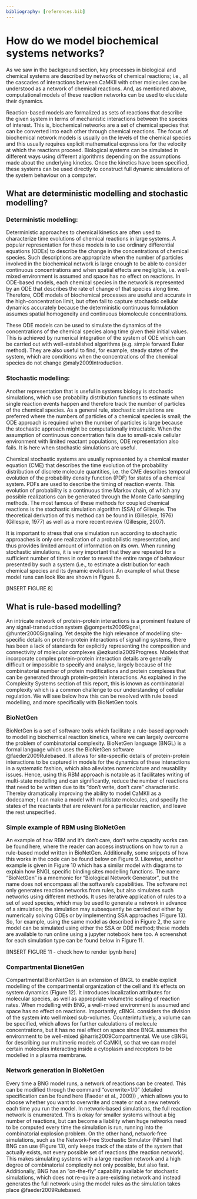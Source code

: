 ```yaml
---
bibliography: [references.bib]
---
```


# How do we model biochemical systems networks?
As we saw in the background section, key processes in biological and chemical systems are described by networks of chemical reactions; i.e., all the cascades of interactions between CaMKII with other molecules can be understood as a network of chemical reactions. And, as mentioned above, computational models of these reaction networks can be used to elucidate their dynamics. 

Reaction-based models are formalized as sets of reactions that describe the given system in terms of mechanistic interactions between the species of interest. This is, biochemical networks are a set of chemical species that can be converted into each other through chemical reactions. The focus of biochemical network models is usually on the levels of the chemical species and this usually requires explicit mathematical expressions for the velocity at which the reactions proceed. Biological systems can be simulated in different ways using different algorithms depending on the assumptions made about the underlying kinetics. Once the kinetics have been specified, these systems can be used directly to construct full dynamic simulations of the system behaviour on a computer.

##  What are deterministic modelling and stochastic modelling?

### **Deterministic modelling:**
Deterministic approaches to chemical kinetics are often used to characterize time evolutions of chemical reactions in large systems. A popular representation for these models is to use ordinary differential equations (ODEs) to describe the change in the concentrations of chemical species. Such descriptions are appropriate when the number of particles involved in the biochemical network is large enough to be able to consider continuous concentrations and when spatial effects are negligible, i.e. well-mixed environment is assumed and space has no effect on reactions. In ODE-based models, each chemical species in the network is represented by an ODE that describes the rate of change of that species along time. Therefore, ODE models of biochemical processes are useful and accurate in the high-concentration limit, but often fail to capture stochastic cellular dynamics accurately because the deterministic continuous formulation assumes spatial homogeneity and continuous biomolecule concentrations.

These ODE models can be used to simulate the dynamics of the concentrations of the chemical species along time given their initial values. This is achieved by numerical integration of the system of ODE which can be carried out with well-established algorithms (e.g. simple forward Euler method). They are also useful to find, for example, steady states of the system, which are conditions when the concentrations of the chemical species do not change @maly2009Introduction.

### **Stochastic modelling:**
Another representation that is useful in systems biology is stochastic simulations, which use probability distribution functions to estimate when single reaction events happen and therefore track the number of particles of the chemical species. As a general rule, stochastic simulations are preferred where the numbers of particles of a chemical species is small; the ODE approach is required when the number of particles is large because the stochastic approach might be computationally intractable. When the assumption of continuous concentration fails due to small-scale cellular environment with limited reactant populations, ODE representation also fails. It is here when stochastic simulations are useful. 

[//]: <> (This section about CMEs might delete, not done these references on purpose as need to revisit/reread) 

Chemical stochastic systems are usually represented by a chemical master equation (CME) that describes the time evolution of the probability distribution of discrete molecule quantities, i.e. the CME describes temporal evolution of the probability density function (PDF) for states of a chemical system. PDFs are used to describe the timing of reaction events. This evolution of probability is a continuous time Markov chain, of which any possible realizations can be generated through the Monte Carlo sampling methods. The most famous of these methods for coupled chemical reactions is the stochastic simulation algorithm (SSA) of Gillespie. The theoretical derivation of this method can be found in (Gillespie, 1976)(Gillespie, 1977) as well as a more recent review (Gillespie, 2007).

It is important to stress that one simulation run according to stochastic approaches is only one realization of a probabilistic representation, and thus provides limited amount of information on its own. When running stochastic simulations, it is very important that they are repeated for a sufficient number of times in order to reveal the entire range of behaviour presented by such a system (i.e., to estimate a distribution for each chemical species and its dynamic evolution). An example of what these model runs can look like are shown in Figure 8.

[INSERT FIGURE 8]

## What is rule-based modelling?

An intricate network of protein–protein interactions is a prominent feature of any signal-transduction system @gomperts2009Signal, @hunter2000Signaling. Yet despite the high relevance of modelling site-specific details on protein-protein interactions of signalling systems, there has been a lack of standards for explicitly representing the composition and connectivity of molecular complexes @ezkurdia2009Progress. Models that incorporate complex protein-protein interaction details are generally difficult or impossible to specify and analyse, largely because of the combinatorial number of protein modifications and protein complexes that can be generated through protein–protein interactions. As explained in the Complexity Systems section of this report, this is known as combinatorial complexity which is a common challenge to our understanding of cellular regulation. We will see below how this can be resolved with rule based modelling, and more specifically with BioNetGen tools.

### BioNetGen 

BioNetGen is a set of software tools which facilitate a rule-based approach to modelling biochemical reaction kinetics, where we can largely overcome the problem of combinatorial complexity. BioNetGen language (BNGL) is a formal language which uses the BioNetGen software @faeder2009Rulebased. It allows for site-specific details of protein-protein interactions to be captured in models for the dynamics of these interactions in a systematic fashion, which also alleviates nomenclature and reusability issues. Hence, using this RBM approach is notable as it facilitates writing of multi-state modelling and can significantly, reduce the number of reactions that need to be written due to its “don’t write, don’t care” characteristic. Thereby dramatically improving the ability to model CaMKII as a dodecamer; I can make a model with multistate molecules, and specify the states of the reactants that are relevant for a particular reaction, and leave the rest unspecified. 

### Simple example of RBM using BioNetGen

An example of how RBM and it’s don’t care, don’t write capacity works can be found here, where the reader can access instructions on how to run a rule-based model written in BioNetGen. Additionally, some snippets of how this works in the code can be found below on Figure 9. Likewise, another example is given in Figure 10 which has a similar model with diagrams to explain how BNGL specific binding sites modelling functions. The name “BioNetGen” is a mnemonic for “Biological Network Generator”, but the name does not encompass all the software’s capabilities. The software not only generates reaction networks from rules, but also simulates such networks using different methods. It uses iterative application of rules to a set of seed species, which may be used to generate a network in advance of a simulation; the simulation may subsequently be carried out either by numerically solving ODEs or by implementing SSA approaches (Figure 13). So, for example, using the same model as described in Figure 2, the same model can be simulated using either the SSA or ODE method; these models are available to run online using a jupyter notebook here too. A screenshot for each simulation type can be found below in Figure 11.

[INSERT FIGURE 11 - check how to render ipynb here]


### Compartmental BionetGen

Compartmental BionNetGen is an extension of BNGL to enable explicit modelling of the compartmental organization of the cell and it’s effects on system dynamics (Figure 12). It introduces localization attributes for molecular species, as well as appropriate volumetric scaling of reaction rates. When modelling with BNG, a well-mixed environment is assumed and space has no effect on reactions. Importantly, cBNGL considers the division of the system into well mixed sub-volumes. Counterintuitively, a volume can be specified, which allows for further calculations of molecule concentrations, but it has no real effect on space since BNGL assumes the environment to be well-mixed @harris2009Compartmental. We use cBNGL for describing our multimeric models of CaMKII, so that we can model certain molecules interacting inside a cytoplasm and receptors to be modelled in a plasma membrane. 

### Network generation in BioNetGen
Every time a BNG model runs, a network of reactions can be created. This can be modified through the command “overwrite>1/0” (detailed specification can be found here (Faeder et al., 2009)) , which allows you to choose whether you want to overwrite and create or not a new network each time you run the model. In network-based simulations, the full reaction network is enumerated. This is okay for smaller systems without a big number of reactions, but can become a liability when huge networks need to be computed every time the simulation is run, running into the combinatorial explosion problem. On the other hand, network-free simulations, such as the Network-Free Stochastic Simulator (NFsim) that BNG can use (Figure 13), only keeps track of the state of the system that actually exists, not every possible set of reactions (the reaction network). This makes simulating systems with a large reaction network and a high degree of combinatorial complexity not only possible, but also fast. Additionally,  BNG has  an  ”on-the-fly”  capability available for stochastic simulations,  which does not re-quire a pre-existing network and instead generates the full  network  using  the  model  rules  as  the  simulation takes place @faeder2009Rulebased.


